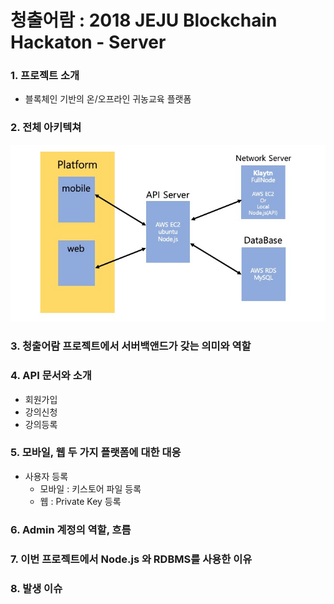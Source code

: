 # 청출어람 : 2018 JEJU Blockchain Hackaton - Server

### 1. 프로젝트 소개

- 블록체인 기반의 온/오프라인 귀농교육 플랫폼

### 2. 전체 아키텍쳐

![architecture](./uploads/architecture.jpg)

### 3. 청출어람 프로젝트에서 서버백앤드가 갖는 의미와 역할

### 4. API 문서와 소개

- 회원가입
- 강의신청
- 강의등록

### 5. 모바일, 웹 두 가지 플랫폼에 대한 대응

- 사용자 등록
  - 모바일 : 키스토어 파일 등록
  - 웹 : Private Key 등록

### 6. Admin 계정의 역할, 흐름

### 7. 이번 프로젝트에서 Node.js 와 RDBMS를 사용한 이유

### 8. 발생 이슈
